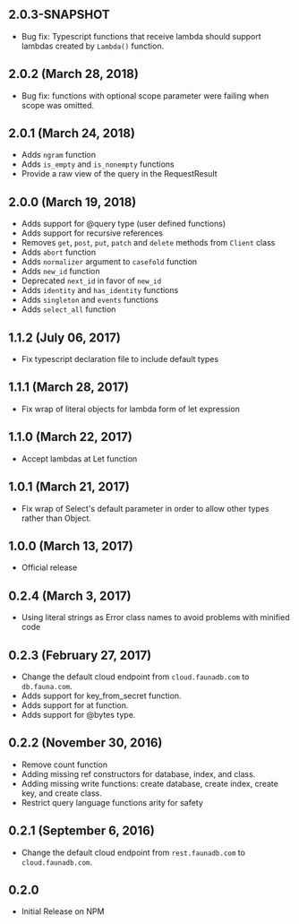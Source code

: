 ## 2.0.3-SNAPSHOT
- Bug fix: Typescript functions that receive lambda should support lambdas created
  by `Lambda()` function.

## 2.0.2 (March 28, 2018)
- Bug fix: functions with optional scope parameter were failing when scope was
  omitted.

## 2.0.1 (March 24, 2018)
- Adds `ngram` function
- Adds `is_empty` and `is_nonempty` functions
- Provide a raw view of the query in the RequestResult

## 2.0.0 (March 19, 2018)
- Adds support for @query type (user defined functions)
- Adds support for recursive references
- Removes `get`, `post`, `put`, `patch` and `delete` methods from `Client` class
- Adds `abort` function
- Adds `normalizer` argument to `casefold` function
- Adds `new_id` function
- Deprecated `next_id` in favor of `new_id`
- Adds `identity` and `has_identity` functions
- Adds `singleton` and `events` functions
- Adds `select_all` function

## 1.1.2 (July 06, 2017)
- Fix typescript declaration file to include default types

## 1.1.1 (March 28, 2017)
- Fix wrap of literal objects for lambda form of let expression

## 1.1.0 (March 22, 2017)
- Accept lambdas at Let function

## 1.0.1 (March 21, 2017)
- Fix wrap of Select's default parameter in order to allow other types rather
  than Object.

## 1.0.0 (March 13, 2017)
- Official release

## 0.2.4 (March 3, 2017)
- Using literal strings as Error class names to avoid problems with minified
  code

## 0.2.3 (February 27, 2017)

- Change the default cloud endpoint from `cloud.faunadb.com` to `db.fauna.com`.
- Adds support for key_from_secret function.
- Adds support for at function.
- Adds support for @bytes type.

## 0.2.2 (November 30, 2016)

- Remove count function
- Adding missing ref constructors for database, index, and class.
- Adding missing write functions: create database, create index, create key, and
  create class.
- Restrict query language functions arity for safety

## 0.2.1 (September 6, 2016)

- Change the default cloud endpoint from `rest.faunadb.com` to `cloud.faunadb.com`.

## 0.2.0

- Initial Release on NPM
